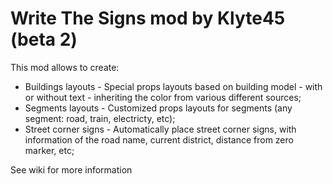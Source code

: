 # Write The Signs mod by Klyte45 (beta 2)

This mod allows to create:

* Buildings layouts - Special props layouts based on building model - with or without text - inheriting the color from various different sources;
* Segments layouts - Customized props layouts for segments (any segment: road, train, electricty, etc);
* Street corner signs - Automatically place street corner signs, with information of the road name, current district, distance from zero marker, etc;

See wiki for more information
